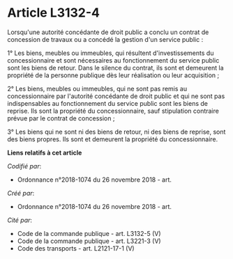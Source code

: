 # Article L3132-4

Lorsqu'une autorité concédante de droit public a conclu un contrat de concession de travaux ou a concédé la gestion d'un
service public :

1° Les biens, meubles ou immeubles, qui résultent d'investissements du concessionnaire et sont nécessaires au fonctionnement
du service public sont les biens de retour. Dans le silence du contrat, ils sont et demeurent la propriété de la personne
publique dès leur réalisation ou leur acquisition ;

2° Les biens, meubles ou immeubles, qui ne sont pas remis au concessionnaire par l'autorité concédante de droit public et qui
ne sont pas indispensables au fonctionnement du service public sont les biens de reprise. Ils sont la propriété du
concessionnaire, sauf stipulation contraire prévue par le contrat de concession ;

3° Les biens qui ne sont ni des biens de retour, ni des biens de reprise, sont des biens propres. Ils sont et demeurent la
propriété du concessionnaire.

**Liens relatifs à cet article**

_Codifié par_:

  - Ordonnance n°2018-1074 du 26 novembre 2018 - art.

_Créé par_:

  - Ordonnance n°2018-1074 du 26 novembre 2018 - art.

_Cité par_:

  - Code de la commande publique - art. L3132-5 (V)
  - Code de la commande publique - art. L3221-3 (V)
  - Code des transports - art. L2121-17-1 (V)
